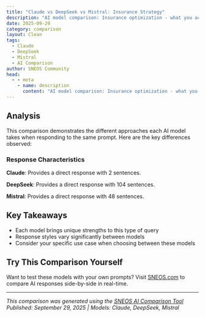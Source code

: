 ```yaml
---
title: "Claude vs DeepSeek vs Mistral: Insurance Strategy"
description: "AI model comparison: Insurance optimization - what you actually need vs what you're sold..."
date: 2025-09-29
category: comparison
layout: Clean
tags:
  - Claude
  - DeepSeek
  - Mistral
  - AI Comparison
author: SNEOS Community
head:
  - - meta
    - name: description
      content: "AI model comparison: Insurance optimization - what you actually need vs what you're sold..."
---
```


<ChatComparison
  title="Claude vs DeepSeek vs Mistral: Insurance Strategy"
  prompt="Insurance optimization - what you actually need vs what you're sold"
  :responses='{
    "Claude": "Invalid API source. Please specify \u0027openai\u0027, \u0027anthropic\u0027, \u0027gemini\u0027, \u0027gemini-grounding\u0027, \u0027deepseek\u0027, \u0027grok\u0027, \u0027grok-live\u0027, or \u0027mistral\u0027.",
    "DeepSeek": "Of course. This is one of the most critical areas of personal finance. The gap between what you need and what you\u0027re sold is often vast, filled with expensive, low-probability policies and confusing jargon.\n\nLet\u0027s break down the core principle and then apply it to each major type of insurance.\n\n### The Golden Rule of Insurance Optimization\n\n**Insurance is designed to protect you from financial catastrophe, not from minor inconveniences.**\n\nYou should be using insurance to transfer **high-severity, low-probability** risks. You should avoid insuring **low-severity, high-probability** events.\n\n*   **What You NEED:** Coverage for events that would be financially devastating\u2014a major house fire, a critical illness, a severe car accident lawsuit, or your untimely death when you have dependents.\n*   **What You\u0027re SOLD:** Coverage for small, manageable expenses, or policies filled with exclusions and riders that are statistically unlikely to pay out in your favor.\n\n---\n\n### Category-by-Category Breakdown\n\n#### 1. Health Insurance\n*   **What You Actually Need:**\n    *   **A plan with a reasonable out-of-pocket maximum.** This is your financial ceiling in a worst-case scenario (e.g., cancer, major surgery). Knowing your absolute worst-case cost is crucial.\n    *   **Coverage for essential health benefits** (as defined by the ACA), including emergency services, hospitalization, and prescription drugs.\n    *   **In-network access to good hospitals and specialists.**\n\n*   **What You\u0027re Often Sold:**\n    *   **Plans with the lowest possible premium but sky-high deductibles.** These can be a trap if you have any ongoing medical needs.\n    *   **\u0022Junk\u0022 plans** that are cheap but don\u0027t cover major issues like hospital stays.\n    *   **Unnecessary add-ons** like specific disease policies (e.g., cancer-only policies). A comprehensive major medical plan is almost always better.\n\n*   **Optimization Strategy:**\n    *   Choose the highest deductible you can comfortably afford to pay out of savings *if you are healthy*. Pair this with a **Health Savings Account (HSA)** if eligible\u2014it\u0027s the most tax-advantaged account available.\n    *   If you have chronic conditions or expect significant medical costs, a lower-deductible plan (like a Gold or Platinum plan) might be more cost-effective, even with the higher premium.\n\n#### 2. Auto Insurance\n*   **What You Actually Need:**\n    *   **Liability coverage that exceeds your net worth.** If you cause an accident, this protects your assets from lawsuits. **This is the most important part of your auto policy.**\n    *   **Uninsured/Underinsured Motorist coverage.** This protects *you* if someone with little or no insurance hits you.\n    *   **Comprehensive \u0026 Collision (if your car is newer or valuable).** This covers damage to *your* car.\n\n*   **What You\u0027re Often Sold:**\n    *   **Low liability limits.** State minimums are often dangerously low (e.g., $25,000). A serious accident could cost hundreds of thousands.\n    *   **A slew of small, expensive add-ons:** Rental car reimbursement, towing, roadside assistance, custom parts coverage. These are often cheaper to pay for out-of-pocket or through other memberships (like AAA).\n\n*   **Optimization Strategy:**\n    *   **Maximize your liability coverage.** Increasing from state minimum to $500,000 often costs surprisingly little.\n    *   **Drop Comprehensive \u0026 Collision on older cars.** If your car is worth less than ~$4,000, paying for these coverages often doesn\u0027t make financial sense. The insurance payout in a total loss will be minimal.\n    *   **Increase your deductible.** Raising your comprehensive/collision deductible from $500 to $1,000 can significantly lower your premium.\n\n#### 3. Homeowners / Renters Insurance\n*   **What You Actually Need:**\n    *   **Enough dwelling coverage to rebuild your home at current construction costs** (not its market value, which includes land).\n    *   **Adequate personal property coverage** for your belongings.\n    *   **High liability limits** (similar to auto) in case someone is injured on your property.\n\n*   **What You\u0027re Often Sold:**\n    *   **Guaranteed Replacement Cost** or other extended dwelling coverage that may be unnecessary if you already have adequate coverage.\n    *   **Overpriced scheduled personal property** riders for items that may not be worth it.\n    *   **\u0022Replacement Cost\u0022 for personal property** instead of \u0022Actual Cash Value\u0022 (which is cheaper). While Replacement Cost is better, assess if the premium difference is worth it for your older items.\n\n*   **Optimization Strategy:**\n    *   **Bundle with your auto insurance** for a significant discount.\n    *   **Take a high deductible.** Since you\u0027re insuring for a catastrophe, you can afford a higher out-of-pocket cost for a small claim.\n    *   **Take a detailed home inventory** to ensure you\u0027re not over-insuring old belongings.\n\n#### 4. Life Insurance\n*   **What You Actually Need:**\n    *   **Term Life Insurance** if anyone depends on your income (spouse, children, aging parents). The rule of thumb is 10-15x your annual income, enough to pay off debts and replace your income for a period.\n\n*   **What You\u0027re Often Sold:**\n    *   **Whole Life, Universal Life, or other \u0022Permanent\u0022 policies.** These combine insurance with a poorly performing \u0022investment\u0022 component and have extremely high fees and commissions. They are sold as a \u0022savings plan\u0022 but are complex and expensive for the vast majority of people.\n\n*   **Optimization Strategy:**\n    *   **Buy a level-term policy** for the period your dependents will need it (e.g., 20 or 30 years).\n    *   **Only buy enough to cover your financial obligations.** Once the term is up and your kids are grown and your mortgage is paid, you likely don\u0027t need it anymore.\n    *   **Avoid the \u0022insurance as investment\u0022 pitch.** Keep your insurance and investments separate. Buy term and invest the rest.\n\n#### 5. The \u0022Other\u0022 Category (Often Unnecessary)\nBe highly skeptical of these:\n\n*   **Phone/Extended Warranties:** The cost often approaches the price of a repair. Self-insure by putting the money you\u0027d spend on warranties into a savings account.\n*   **Travel Insurance:** Often only necessary for expensive, non-refundable trips or for international travel where your health insurance doesn\u0027t work. Read the fine print\u2014it\u0027s filled with exclusions.\n*   **Pet Insurance:** This can be a gray area. For a young, healthy pet, it\u0027s often better to self-insure. For an older pet or a breed prone to issues, it might be worth it. Always check coverage limits and exclusions.\n*   **Accidental Death \u0026 Dismemberment (AD\u0026D):** This only pays in very specific, rare circumstances. Your life and disability insurance are far more important.\n*   **Child Life Insurance:** A child\u0027s death is a tragedy, but not a financial one. The purpose of life insurance is to replace lost income. It\u0027s better to insure the income-earning parents adequately.\n\n### Your Action Plan for Optimization\n\n1.  **Audit Your Policies Annually:** Don\u0027t just auto-renew. Look at your coverage levels, deductibles, and premiums.\n2.  **Increase Deductibles:** Where it makes sense (auto, home), raise your deductibles to lower your premiums. Put the premium savings into an emergency fund to cover those higher deductibles.\n3.  **Maximize Liability:** This is the most overlooked and critical area. Don\u0027t skimp on liability coverage in auto or home policies.\n4.  **Buy Term, Invest the Difference:** This is the cardinal rule for 95% of people needing life insurance.\n5.  **Question Everything:** When sold a new policy, ask: \u0022What specific financial catastrophe is this preventing? Is the probability high enough and the severity severe enough that I can\u0027t handle this myself?\u0022\n\nBy following this framework, you shift from being a customer who is sold to, to a consumer who proactively buys only the protection they truly need.",
    "Mistral": "Insurance optimization is about finding the right balance between the coverage you actually need and the policies you might be sold by insurance agents or companies. Here\u0027s a step-by-step guide to help you understand what you actually need versus what you might be sold:\n\n### 1. **Assess Your Needs**\n   - **Risk Evaluation**: Identify the risks you face in your personal and professional life. This could include health risks, property risks, liability risks, etc.\n   - **Financial Situation**: Consider your financial situation, including your income, savings, debts, and financial goals.\n   - **Dependents**: Think about who depends on you financially and what their needs would be if something happened to you.\n\n### 2. **Understand Different Types of Insurance**\n   - **Health Insurance**: Covers medical expenses.\n   - **Life Insurance**: Provides financial support to your dependents in case of your death.\n   - **Auto Insurance**: Covers damages to your vehicle and liability for accidents.\n   - **Homeowners Insurance**: Protects your home and belongings from damage or theft.\n   - **Liability Insurance**: Covers legal responsibilities for damages or injuries to others.\n   - **Disability Insurance**: Provides income if you become disabled and cannot work.\n   - **Business Insurance**: Protects your business from various risks.\n\n### 3. **Evaluate What You\u0027re Sold**\n   - **Policy Features**: Understand the specific features of the policies you are being sold. Look at deductibles, coverage limits, exclusions, and additional riders.\n   - **Cost vs. Benefit**: Compare the cost of the policy with the benefits it provides. Ensure that the premiums are justified by the coverage.\n   - **Agent Incentives**: Be aware that insurance agents may have incentives to sell certain policies, which might not always align with your best interests.\n\n### 4. **Customize Your Coverage**\n   - **Tailor Policies**: Customize your policies to fit your specific needs. For example, if you have a high-risk job, you might need more comprehensive disability insurance.\n   - **Bundling**: Sometimes bundling multiple types of insurance (e.g., auto and home) can save you money.\n   - **Deductibles**: Choose deductibles that you can comfortably afford. Higher deductibles can lower your premiums but increase your out-of-pocket costs.\n\n### 5. **Review and Adjust Regularly**\n   - **Annual Review**: Review your insurance policies annually to ensure they still meet your needs. Life changes such as marriage, children, or a new job can affect your insurance requirements.\n   - **Market Changes**: Stay updated on market changes and new insurance products that might offer better value.\n\n### 6. **Seek Professional Advice**\n   - **Independent Advisors**: Consider consulting an independent financial advisor who can provide unbiased advice on your insurance needs.\n   - **Comparison Shopping**: Use online tools and comparison sites to shop around for the best deals.\n\n### 7. **Avoid Over-Insurance**\n   - **Unnecessary Coverage**: Be wary of policies that offer coverage for risks that are unlikely to affect you or that you can afford to cover out-of-pocket.\n   - **Duplicate Coverage**: Ensure you are not paying for duplicate coverage. For example, if your employer provides health insurance, you might not need a separate policy.\n\n### 8. **Consider Self-Insurance**\n   - **Emergency Fund**: Build an emergency fund to cover smaller, predictable expenses rather than relying on insurance for everything.\n   - **Risk Tolerance**: Assess your risk tolerance. If you are comfortable taking on more risk, you might opt for higher deductibles or less comprehensive coverage.\n\n### Example Scenario\nImagine you are a young professional with no dependents and a stable job. You might be sold a comprehensive life insurance policy, but in reality, you might only need basic health and auto insurance. Conversely, if you have a family and a mortgage, life insurance becomes more critical.\n\nBy carefully assessing your needs and understanding the policies you are being sold, you can optimize your insurance coverage to ensure you have what you actually need without overspending."
  }'
  published-date="16:28"
/>

## Analysis

This comparison demonstrates the different approaches each AI model takes when responding to the same prompt. Here are the key differences observed:

### Response Characteristics

**Claude**: Provides a direct response with 2 sentences. 

**DeepSeek**: Provides a direct response with 104 sentences. 

**Mistral**: Provides a direct response with 48 sentences. 

## Key Takeaways

- Each model brings unique strengths to this type of query
- Response styles vary significantly between models
- Consider your specific use case when choosing between these models

## Try This Comparison Yourself

Want to test these models with your own prompts? Visit [SNEOS.com](https://sneos.com) to compare AI responses side-by-side in real-time.

---

*This comparison was generated using the [SNEOS AI Comparison Tool](https://sneos.com)*
*Published: September 29, 2025 | Models: Claude, DeepSeek, Mistral*
